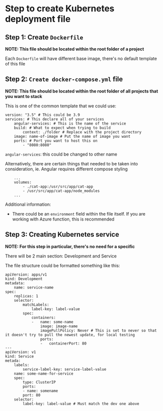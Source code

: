 # Step to create Kubernetes deployment file

## Step 1: Create `Dockerfile`

**NOTE: This file should be located within the root folder of a project**

Each `Dockerfile` will have different base image, there's no default template of this file


## Step 2: `Create docker-compose.yml` file

**NOTE: This file should be located within the root folder of all projects that you want to stack**

This is one of the common template that we could use:
```
version: "3.5" # This could be 3.9
services: # This declare all of your services
    angular-services: # This is the name of the service
    build: # What to expect when trying to build
        context: ./folder # Replace with the project directory
    image: name-of-image # Put the name of image you want
    ports: # Port you want to host this on
        - "8080:8080"
```

`angular-services`: this could be changed to other name

Alternatively, there are certain things that needed to be taken into consideration, ie. Angular requires different compose styling

```
    ...
    volumes:
        - ./cat-app:/usr/src/app/cat-app
        - /usr/src/app/cat-app/node_modules
    ...
```


Additional information:
- There could be an `environment` field within the file itself. If you are working with Azure function, this is recommended


## Step 3: Creating Kubernetes service

**NOTE: For this step in particular, there's no need for a specific**

There will be 2 main section: Development and Service

The file structure could be formatted something like this:

```
apiVersion: apps/v1
kind: Development
metadata:
    name: service-name
spec:
    replicas: 1
    selector:
        matchLabels:
            label-key: label-value
        spec:
            containers:
            -   name: some-name
                image: image-name
                imagePullPolicy: Never # This is set to never so that it doesn't try to pull the newest update, for local testing
                ports:
                -   containerPort: 80
---
apiVersion: v1
kind: Service
metada:
    labels:
        service-label-key: service-label-value
    name: some-name-for-service
    spec:
        type: ClusterIP
        ports:
        - name: somename
        port: 80
    selector:
        label-key: label-value # Must match the dev one above
```